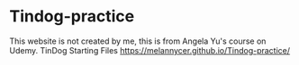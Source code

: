 # Tindog-practice
This website is not created by me, this is from Angela Yu's course on Udemy.
TinDog Starting Files
https://melannycer.github.io/Tindog-practice/
